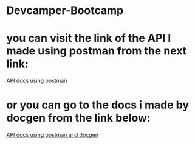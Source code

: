 # Devcamper-Bootcamp
# you can visit the link of the API I made using postman from the next link:
[API docs using postman](https://documenter.getpostman.com/view/10906004/TzCJgVTQ)


# or you can go to the docs i made by docgen from the link below:
[API docs using postman and docgen](https://github.com/Abduallah-Mohamed/Devcamper-Bootcamp/master/index.html)
